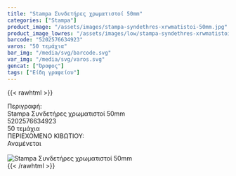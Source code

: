 ```yaml
---
title: "Stampa Συνδετήρες χρωματιστοί 50mm"
categories: ["Stampa"]
product_image: "/assets/images/stampa-syndethres-xrwmatistoi-50mm.jpg"
product_image_lowres: "/assets/images/low/stampa-syndethres-xrwmatistoi-50mm.jpg"
barcode: "5202576634923"
varos: "50 τεμάχια"
bar_img: "/media/svg/barcode.svg"
var_img: "/media/svg/varos.svg"
gencat: ["Όροφος"]
tags: ["Είδη γραφείου"]
---
```

{{< rawhtml >}}

<div class="sload692"><div class="product"><div id="sistatika">Περιγραφή:</div><div class="alltext">Stampa Συνδετήρες χρωματιστοί 50mm</div><div id="barcode"><div id="barimage1"></div><span id="bartext">5202576634923</span></div><div id="varos"><div id="temimg"></div><span id="varostext">50 τεμάχια</span></div><div id="kivotio">ΠΕΡΙΕΧΟΜΕΝΟ ΚΙΒΩΤΙΟΥ:<br>Αναμένεται</div><br><div class="pimg"><img alt="Stampa Συνδετήρες χρωματιστοί 50mm" title="Stampa Συνδετήρες χρωματιστοί 50mm" src="/assets/images/stampa-syndethres-xrwmatistoi-50mm.jpg"></div></div></div>
{{< /rawhtml >}}


